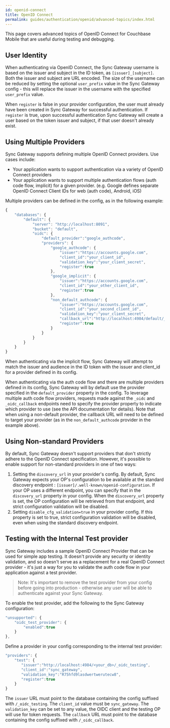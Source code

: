 ```yaml
---
id: openid-connect
title: OpenID Connect
permalink: guides/authentication/openid/advanced-topics/index.html
---
```


This page covers advanced topics of OpenID Connect for Couchbase Mobile that are useful during testing and debugging.

## User Identity

When authenticating via OpenID Connect, the Sync Gateway username is based on the issuer and subject in the ID token, as `[issuer]_[subject]`.  Both the issuer and subject are URL encoded.  The size of the username can be reduced by setting the optional `user_prefix` value in the Sync Gateway config - this will replace the issuer in the username with the specified `user_prefix` value.

When `register` is false in your provider configuration, the user must already have been created in Sync Gateway for successful authentication.  If `register` is true, upon successful authentication Sync Gateway will create a user based on the token issuer and subject, if that user doesn't already exist.

## Using Multiple Providers

Sync Gateway supports defining multiple OpenID Connect providers. Use cases include:

 - Your application wants to support authentication via a variety of OpenID Connect providers 
 - Your application wants to support multiple authentication flows (auth code flow, implicit) for a given provider.  (e.g. Google defines separate OpenID Connect Client IDs for web (auth code), Android, iOS)

Multiple providers can be defined in the config, as in the following example:

```javascript
{
	"databases": {
		"default": {
			"server": "http://localhost:8091",
			"bucket": "default",
			"oidc": {
				"default_provider":"google_authcode",
				"providers": {
					"google_authcode": {
						"issuer":"https://accounts.google.com",
						"client_id":"your_client_id",
						"validation_key":"your_client_secret",
						"register":true
					},
					"google_implicit": {
						"issuer":"https://accounts.google.com",
						"client_id":"your_other_client_id",
						"register":true
					},
					"non_default_authcode": {
						"issuer":"https://accounts.google.com",
						"client_id":"your_second_client_id",
						"validation_key":"your_client_secret",
						"callback_url":"http://localhost:4984/default/_oidc_callback?provider=second_authcode",
						"register":true
					}
				}
			}
		}
	}
}
```

When authenticating via the implicit flow, Sync Gateway will attempt to match the issuer and audience in the ID token with the issuer and client_id for a provider defined in its config.  

When authenticating via the auth code flow and there are multiple providers defined in its config, Sync Gateway will by default use the provider specified in the `default_provider` property in the config.  To leverage multiple auth code flow providers, requests made against the `_oidc` and `_oidc_callback` endpoints need to specify the provider property to indicate which provider to use (see the API documentation for details). Note that when using a non-default provider, the callback URL will need to be defined to target your provider (as in the `non_default_authcode` provider in the example above).


## Using Non-standard Providers

By default, Sync Gateway doesn't support providers that don't strictly adhere to the OpenID Connect specification. However, it's possible to enable support for non-standard providers in one of two ways:

 1. Setting the `discovery_url` in your provider's config. By default, Sync Gateway expects your OP's configuration to be available at the standard discovery endpoint : `[issuer]/.well-known/openid-configuration`. If your OP uses a different endpoint, you can specify that in the `discovery_url` property in your config. When the `discovery_url` property is set, the OP configuration will be retrieved from that endpoint, and strict configuration validation will be disabled.
 2. Setting `disable_cfg_validation=true` in your provider config. If this property is set to true, strict configuration validation will be disabled, even when using the standard discovery endpoint.

## Testing with the Internal Test provider

Sync Gateway includes a sample OpenID Connect Provider that can be used for simple app testing. It doesn't provide any security or identity validation, and so doesn't serve as a replacement for a real OpenID Connect provider - it's just a way for you to validate the auth code flow in your application against a test provider. 

> Note: It's important to remove the test provider from your config before going into production - otherwise any user will be able to authenticate against your Sync Gateway.

To enable the test provider, add the following to the Sync Gateway configuration:

```javascript
"unsupported": {
    "oidc_test_provider": {
        "enabled":true
    }
},
```

Define a provider in your config corresponding to the internal test provider:

```javascript
"providers": {
	"test": {
	   "issuer":"http://localhost:4984/<your_db>/_oidc_testing",
	   "client_id":"sync_gateway",
	   "validation_key":"R75hfd9lasdwertwerutecw8",
	   "register":true
	}
}
```

The `issuer` URL must point to the database containing the config suffixed with `/_oidc_testing`. The `client_id` value must be `sync_gateway`. The `validation_key` can be set to any value, the OIDC client and the testing OP will use for token requests. The `callback` URL must point to the database containing the config suffixed with `/_oidc_callback`.